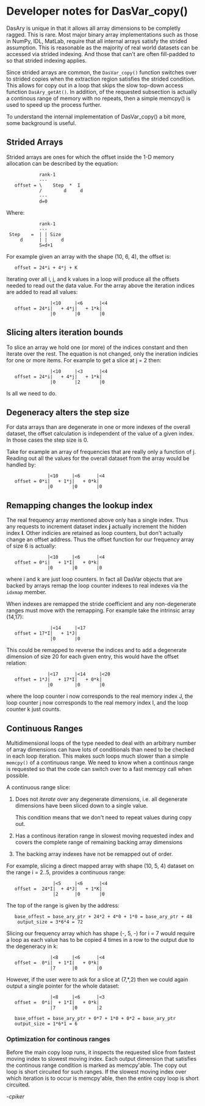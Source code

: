 # Developer notes for DasVar_copy()

DasAry is unique in that it allows all array dimensions to be completly ragged.
This is rare.  Most major binary array implementations such as those in NumPy, 
IDL, MatLab, require that all internal arrays satisfy the strided assumption.
This is reasonable as the majority of real world datasets can be accessed 
via strided indexing.  And those that can't are often fill-padded to so that
strided indexing applies.

Since strided arrays are common, the `DasVar_copy()` function switches over
to strided copies when the extraction region satisfies the strided condition.
This allows for copy out in a loop that skips the slow top-down access function
`DasAry_getAt()`.  In addition, of the requested subsection is actually a continous
range of memory with no repeats, then a simple memcpy() is used to speed up the
process further.

To understand the internal implementation of DasVar_copy() a bit more, some
background is useful.

## Strided Arrays

Strided arrays are ones for which the offset inside the 1-D memory allocation
can be described by the equation:
```
            rank-1
            ---
   offset = \    Step  *  I
            /        d     d
            ---
            d=0
```
Where:
```
            rank-1
            ---
 Step    =  | | Size 
     d      | |     d
            S=d+1
```                
For example given an array with the shape (10, 6, 4), the offset is:
```
   offset = 24*i + 4*j + K
```	
Iterating over all i, j, and k values in a loop will produce all the offsets
needed to read out the data value.  For the array above the iteration indices
are added to read all values:
```
                |<10     |<6      |<4
   offset = 24*i|   + 4*j|   + 1*k|
                |0       |0       |0
```

## Slicing alters iteration bounds

To slice an array we hold one (or more) of the indices constant and then 
iterate over the rest.  The equation is not changed, only the ineration
indicies for one or more items.  For example to get a slice at j = 2 
then:

```
                |<10     |<3      |<4
   offset = 24*i|   + 4*j|   + 1*k|
                |0       |2       |0
```

Is all we need to do.

## Degeneracy alters the step size

For data arrays than are degenerate in one or more indexes of the overall
dataset, the offset calculation is independent of the value of a given index.
In those cases the step size is 0.  

Take for example an array of frequencies that are really only a function of j.
Reading out all the values for the overall dataset from the array would be
handled by:
```
               |<10     |<6      |<4
   offset = 0*i|   + 1*j|   + 0*k|
               |0       |0       |0
```

## Remapping changes the lookup index

The real frequency array mentioned above only has a single index.  Thus any
requests to increment dataset index **j** actually increment the hidden index
**I**.  Other indicies are retained as loop counters, but don't actually 
change an offset address.  Thus the offset function for our frequency array
of size 6 is actually:
```
               |<10     |<6      |<4
   offset = 0*i|   + 1*I|   + 0*k|
               |0       |0       |0
```
where i and k are just loop counters.  In fact all DasVar objects that are
backed by arrays remap the loop counter indexes to real indexes via the `idxmap`
member.

When indexes are remapped the stride coefficient and any non-degenerate ranges
must move with the remapping.  For example take the intrinsic array (14,17):
```
                |<14     |<17
   offset = 17*I|   + 1*J|  
                |0       |0 
```
This could be remapped to reverse the indices and to add a degenerate dimension
of size 20 for each given entry, this would have the offset relation:
```
               |<17      |<14     |<20
   offset = 1*J|   + 17*I|   + 0*k|
               |0        |0       |0
```
where the loop counter i now corresponds to the real memory index J, the loop
counter j now corresponds to the real memory index I, and the loop counter k
just counts.

## Continuous Ranges

Multidimensional loops of the type needed to deal with an arbitrary number of
array dimensions can have lots of conditionals than need to be checked in each
loop iteration.  This makes such loops much slower than a simple `memcpy()` of
a continuous range.  We need to know when a continous range is requested so that
the code can switch over to a fast memcpy call when possible.

A continuous range slice:

  1. Does not *iterate* over any degenerate dimensions, i.e. all degenerate
     dimensions have been sliced down to a single value.
	  
     This condition means that we don't need to repeat values during copy out.

  2. Has a continous iteration range in slowest moving requested index
     and covers the complete range of remaining backing array dimensions
     
  3. The backing array indexes have not be remapped out of order.

For example, slicing a direct mapped array with shape (10, 5, 4) dataset on the
range i = 2..5, provides a continuous range:
```
                 |<5     |<6      |<4
   offset =  24*I|  + 4*J|   + 1*K|
                 |2      |0       |0
```
The top of the range is given by the address:
```
   base_offest = base_ary_ptr + 24*2 + 4*0 + 1*0 = base_ary_ptr + 48
	output_size = 3*6*4 = 72
```
Slicing our frequency array which has shape (-, 5, -) for i = 7 would require
a loop as each value has to be copied 4 times in a row to the output due to
the degeneracy in k:
```
                |<8     |<6      |<4
   offset =  0*i|  + 1*I|   + 0*k|
                |7      |0       |0
```
However, if the user were to ask for a slice at (7,*,2) then we could again
output a single pointer for the whole dataset:
```
                |<8     |<6      |<3
   offset =  0*i|  + 1*I|   + 0*k|
                |7      |0       |2

   base_offset = base_ary_ptr + 0*7 + 1*0 + 0*2 = base_ary_ptr
   output_size = 1*6*1 = 6
```

### Optimization for continous ranges

Before the main copy loop runs, it inspects the requested slice from fastest
moving index to slowest moving index.  Each output dimension that satisfies
the continous range condition is marked as memcpy'able.  The copy out loop is
short circuited for such ranges.  If the slowest moving index over which iteration
is to occur is memcpy'able, then the entire copy loop is short circuited.

-*cpiker*
